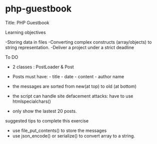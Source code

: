# php-guestbook
Title: PHP Guestbook

Learning objectives

-Storing data in files
-Converting complex constructs (array/objects) to string representation.
-Deliver a project under a strict deadline

To DO

- 2 classes : PostLoader & Post

- Posts must have: - title
                   - date
                   - content
                   - author name

- the messages are sorted from new(at top) to old (at bottom)

- the script can handle site defacement attacks: have to use htmlspecialchars()

- only show the lastest 20 posts.

suggested tips to complete this exercise
- use file_put_contents() to store the messages
- use json_encode() or serialize() to convert array to a string.
